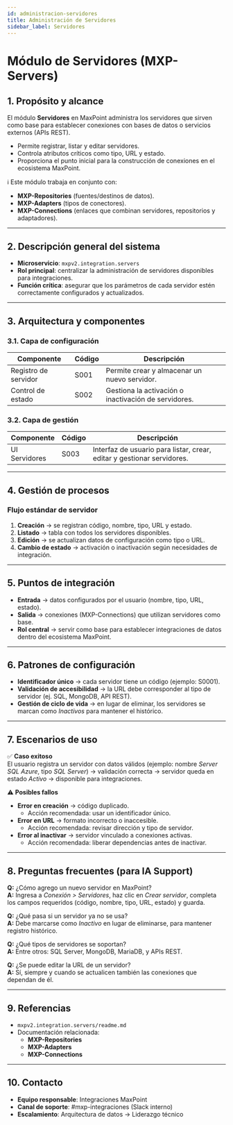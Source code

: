 ```yaml
---
id: administracion-servidores
title: Administración de Servidores
sidebar_label: Servidores
---
```


# Módulo de Servidores (MXP-Servers)

## 1. Propósito y alcance
El módulo **Servidores** en MaxPoint administra los servidores que sirven como base para establecer conexiones con bases de datos o servicios externos (APIs REST).  

- Permite registrar, listar y editar servidores.  
- Controla atributos críticos como tipo, URL y estado.  
- Proporciona el punto inicial para la construcción de conexiones en el ecosistema MaxPoint.  

ℹ️ Este módulo trabaja en conjunto con:  
- **MXP-Repositories** (fuentes/destinos de datos).  
- **MXP-Adapters** (tipos de conectores).  
- **MXP-Connections** (enlaces que combinan servidores, repositorios y adaptadores).  

---

## 2. Descripción general del sistema
- **Microservicio**: `mxpv2.integration.servers`  
- **Rol principal**: centralizar la administración de servidores disponibles para integraciones.  
- **Función crítica**: asegurar que los parámetros de cada servidor estén correctamente configurados y actualizados.  

---

## 3. Arquitectura y componentes  

### 3.1. Capa de configuración  
| Componente             | Código | Descripción |
|-------------------------|--------|-------------|
| Registro de servidor    | S001   | Permite crear y almacenar un nuevo servidor. |
| Control de estado       | S002   | Gestiona la activación o inactivación de servidores. |

### 3.2. Capa de gestión  
| Componente             | Código | Descripción |
|-------------------------|--------|-------------|
| UI Servidores           | S003   | Interfaz de usuario para listar, crear, editar y gestionar servidores. |

---

## 4. Gestión de procesos  

### Flujo estándar de servidor  
1. **Creación** → se registran código, nombre, tipo, URL y estado.  
2. **Listado** → tabla con todos los servidores disponibles.  
3. **Edición** → se actualizan datos de configuración como tipo o URL.  
4. **Cambio de estado** → activación o inactivación según necesidades de integración.  

---

## 5. Puntos de integración
- **Entrada** → datos configurados por el usuario (nombre, tipo, URL, estado).  
- **Salida** → conexiones (MXP-Connections) que utilizan servidores como base.  
- **Rol central** → servir como base para establecer integraciones de datos dentro del ecosistema MaxPoint.  

---

## 6. Patrones de configuración
- **Identificador único** → cada servidor tiene un código (ejemplo: S0001).  
- **Validación de accesibilidad** → la URL debe corresponder al tipo de servidor (ej. SQL, MongoDB, API REST).  
- **Gestión de ciclo de vida** → en lugar de eliminar, los servidores se marcan como *Inactivos* para mantener el histórico.  

---

## 7. Escenarios de uso  

✅ **Caso exitoso**  
El usuario registra un servidor con datos válidos (ejemplo: nombre *Server SQL Azure*, tipo *SQL Server*) → validación correcta → servidor queda en estado *Activo* → disponible para integraciones.  

⚠️ **Posibles fallos**  
- **Error en creación** → código duplicado.  
  - Acción recomendada: usar un identificador único.  
- **Error en URL** → formato incorrecto o inaccesible.  
  - Acción recomendada: revisar dirección y tipo de servidor.  
- **Error al inactivar** → servidor vinculado a conexiones activas.  
  - Acción recomendada: liberar dependencias antes de inactivar.  

---

## 8. Preguntas frecuentes (para IA Support)  

**Q:** ¿Cómo agrego un nuevo servidor en MaxPoint?  
**A:** Ingresa a *Conexión > Servidores*, haz clic en *Crear servidor*, completa los campos requeridos (código, nombre, tipo, URL, estado) y guarda.  

**Q:** ¿Qué pasa si un servidor ya no se usa?  
**A:** Debe marcarse como *Inactivo* en lugar de eliminarse, para mantener registro histórico.  

**Q:** ¿Qué tipos de servidores se soportan?  
**A:** Entre otros: SQL Server, MongoDB, MariaDB, y APIs REST.  

**Q:** ¿Se puede editar la URL de un servidor?  
**A:** Sí, siempre y cuando se actualicen también las conexiones que dependan de él.  

---

## 9. Referencias  
- `mxpv2.integration.servers/readme.md`  
- Documentación relacionada:  
  - **MXP-Repositories**  
  - **MXP-Adapters**  
  - **MXP-Connections**  

---

## 10. Contacto  
- **Equipo responsable**: Integraciones MaxPoint  
- **Canal de soporte**: #mxp-integraciones (Slack interno)  
- **Escalamiento**: Arquitectura de datos → Liderazgo técnico  
